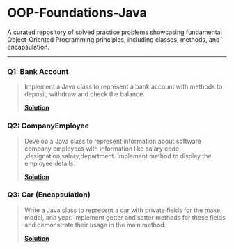 # OOP-Foundations-Java
A curated repository of solved practice problems showcasing fundamental Object-Oriented Programming principles, including classes, methods, and encapsulation.

---

### Q1: Bank Account
> Implement a Java class to represent a bank account with methods to deposit, withdraw and check the balance.
> 
> **[Solution](./src/q1_bankaccount/BankAccount.java)**

### Q2: CompanyEmployee
> Develop a Java class to represent information about software company employees with information like salary code ,designation,salary,department. Implement method to display the employee details.
> 
> **[Solution](./src/q2_companyemployee/CompanyEmployee.java)**

### Q3: Car (Encapsulation)
> Write a Java class to represent a car with private fields for the make, model, and year. Implement getter and setter methods for these fields and demonstrate their usage in the main method.
> 
> **[Solution](./src/q3_car_encapsulation/Car.java)**
